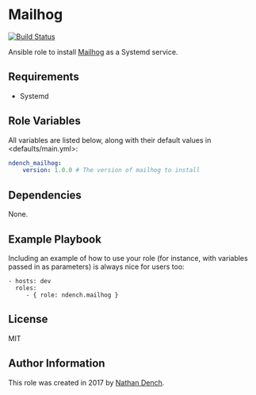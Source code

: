 Mailhog
=========

[![Build Status](https://travis-ci.org/ndench/ansible-role-mailhog.svg?branch=master)](https://travis-ci.org/ndench/ansible-role-mailhog)

Ansible role to install [Mailhog](https://github.com/mailhog/MailHog) as a Systemd service.

Requirements
------------

* Systemd

Role Variables
--------------

All variables are listed below, along with their default values in <defaults/main.yml>:

```yaml
ndench_mailhog:
    version: 1.0.0 # The version of mailhog to install
```

Dependencies
------------

None.

Example Playbook
----------------

Including an example of how to use your role (for instance, with variables passed in as parameters) is always nice for users too:

    - hosts: dev
      roles:
         - { role: ndench.mailhog }

License
-------

MIT

Author Information
------------------

This role was created in 2017 by [Nathan Dench](https://www.linkedin.com/in/nathandench/).
